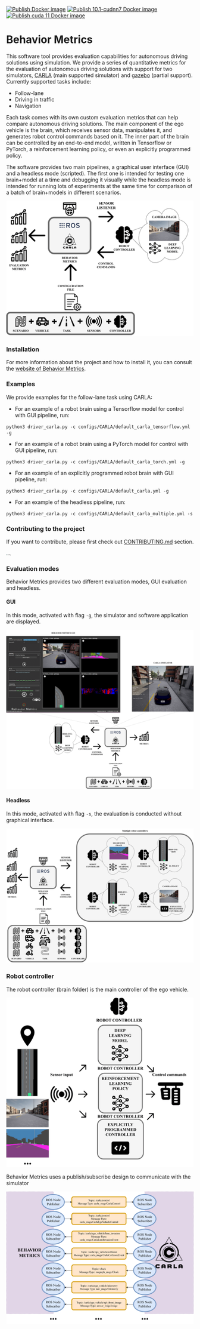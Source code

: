 [![Publish Docker image](https://github.com/JdeRobot/BehaviorMetrics/actions/workflows/main.yml/badge.svg)](https://github.com/JdeRobot/BehaviorMetrics/actions/workflows/main.yml)
[![Publish 10.1-cudnn7 Docker image](https://github.com/JdeRobot/BehaviorMetrics/actions/workflows/generate_docker_10_1_cudnn7.yml/badge.svg)](https://github.com/JdeRobot/BehaviorMetrics/actions/workflows/generate_docker_10_1_cudnn7.yml)
[![Publish cuda 11 Docker image](https://github.com/JdeRobot/BehaviorMetrics/actions/workflows/generate_docker_cuda_11.yml/badge.svg)](https://github.com/JdeRobot/BehaviorMetrics/actions/workflows/generate_docker_cuda_11.yml)
# Behavior Metrics

This software tool provides evaluation capabilities for autonomous driving solutions using simulation. 
We provide a series of quantitative metrics for the evaluation of autonomous driving solutions with support for two simulators, [CARLA](https://carla.org/) (main supported simulator) and [gazebo](https://gazebosim.org/home) (partial support).
Currently supported tasks include:

* Follow-lane
* Driving in traffic
* Navigation

Each task comes with its own custom evaluation metrics that can help compare autonomous driving solutions.
The main component of the ego vehicle is the brain, which receives sensor data, manipulates it, and generates robot control commands based on it. 
The inner part of the brain can be controlled by an end-to-end model, written in Tensorflow or PyTorch, a reinforcement learning policy, or even an explicitly programmed policy.

The software provides two main pipelines, a graphical user interface (GUI) and a headless mode (scripted). 
The first one is intended for testing one brain+model at a time and debugging it visually while the headless mode is intended for running lots of experiments at the same time for comparison of a batch of brain+models in different scenarios.


![alt text](./assets/behavior_metrics_paper_behavior_metrics_full_architecture.png)


### Installation

For more information about the project and how to install it, you can consult the [website of Behavior Metrics](https://jderobot.github.io/BehaviorMetrics/). 

### Examples

We provide examples for the follow-lane task using CARLA:

* For an example of a robot brain using a Tensorflow model for control with GUI pipeline, run:

```
python3 driver_carla.py -c configs/CARLA/default_carla_tensorflow.yml -g
```

* For an example of a robot brain using a PyTorch model for control with GUI pipeline, run:

```
python3 driver_carla.py -c configs/CARLA/default_carla_torch.yml -g
```

* For an example of an explicitly programmed robot brain with GUI pipeline, run:

```
python3 driver_carla.py -c configs/CARLA/default_carla.yml -g
```

* For an example of the headless pipeline, run:

```
python3 driver_carla.py -c configs/CARLA/default_carla_multiple.yml -s
```

### Contributing to the project

If you want to contribute, please first check out [CONTRIBUTING.md](CONTRIBUTING.md) section.

<img src="https://jderobot.github.io/assets/images/projects/neural_behavior/autonomous.jpeg" alt="config" style="zoom:20%;" />

### Evaluation modes

Behavior Metrics provides two different evaluation modes, GUI evaluation and headless.

#### GUI

In this mode, activated with flag `-g`, the simulator and software application are displayed.

![alt text](./assets/behavior_metrics_paper_behavior_metrics_gui.png)

#### Headless

In this mode, activated with flag `-s`, the evaluation is conducted without graphical interface.

![alt text](./assets/behavior_metrics_paper_headless.png)

### Robot controller

The robot controller (brain folder) is the main controller of the ego vehicle.

![alt text](./assets/behavior_metrics_paper_robot_controller.png)

Behavior Metrics uses a publish/subscribe design to communicate with the simulator

![alt text](./assets/behavior_metrics_publish_subscribe.png)